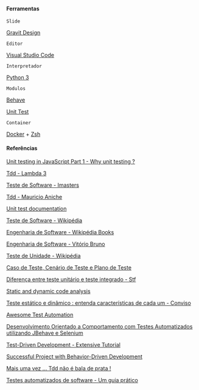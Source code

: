 
#### Ferramentas

	Slide

[Gravit Design](https://www.designer.io)


	Editor

[Visual Studio Code](https://code.visualstudio.com)


	Interpretador

[Python 3](https://www.python.org/download/releases/3.0/)


	Modulos

[Behave](http://pythonhosted.org/behave/)

[Unit Test](https://docs.python.org/3.7/library/unittest.html)

	Container

[Docker](https://www.docker.com) + [Zsh](http://ohmyz.sh)


#### Referências

[Unit testing in JavaScript Part 1 - Why unit testing ?](https://www.youtube.com/watch?v=Eu35xM76kKY)

[Tdd - Lambda 3](https://www.lambda3.com.br/2017/03/podcast-36-tdd/)

[Teste de Software - Imasters](https://imasters.com.br/artigo/9572/software/teste-de-software/?trace=1519021197&source=single)

[Tdd - Mauricio Aniche](http://www.mauricioaniche.com/tdd/)

[Unit test documentation](https://docs.python.org/3/library/unittest.html#unittest.TestCase.debug)

[Teste de Software - Wikipédia](https://pt.wikipedia.org/wiki/Teste_de_software)

[Engenharia de Software - Wikipédia Books](https://pt.wikibooks.org/wiki/Engenharia_de_Software)

[Engenharia de Software - Vitório Bruno](https://jalvesnicacio.files.wordpress.com/2010/03/engenharia-de-software.pdf)

[Teste de Unidade - Wikipédia](https://pt.wikipedia.org/wiki/Teste_de_unidade)

[Caso de Teste, Cenário de Teste e Plano de Teste](http://analistadetestes.blogspot.com.br/2013/05/caso-de-teste-cenario-de-teste-e-plano.html)

[Diferença entre teste unitário e teste integrado - Stf](https://pt.stackoverflow.com/questions/115146/qual-a-diferença-entre-teste-unitário-e-teste-integrado)

[Static and dynamic code analysis](https://stackoverflow.com/questions/12884623/static-and-dynamic-code-analysis)

[Teste estático e dinâmico : entenda características de cada um - Conviso](http://blog.conviso.com.br/teste-estatico-e-dinamico-entenda-diferencas/)

[Awesome Test Automation](https://github.com/atinfo/awesome-test-automation)

[Desenvolvimento Orientado a Comportamento com Testes Automatizados utilizando JBehave e Selenium](http://www.fpftech.com/wp-content/uploads/2015/06/2013_desenvolvimento_orientado_a_comportamento_com_testes.pdf)

[Test-Driven Development - Extensive Tutorial](https://github.com/grzesiek-galezowski/tdd-ebook)

[Successful Project with Behavior-Driven Development](http://www.belatrixsf.com/whitepapers/whitepapers-successful-project-with-behavior-driven-development/)

[Mais uma vez … Tdd não é bala de prata !](http://blog.caelum.com.br/mais-uma-vez-tdd-nao-e-bala-de-prata/)

[Testes automatizados de software - Um guia prático](https://www.casadocodigo.com.br/pages/sumario-testes-de-software)

